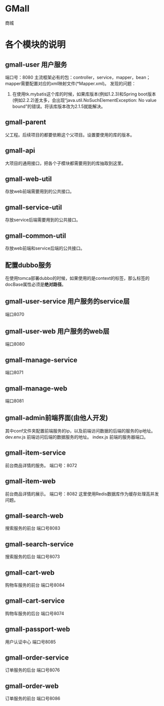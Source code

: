 # GMall
商城

# 各个模块的说明
## gmall-user 用户服务
端口号：8080
主流框架必有的包：controller，service，mapper，bean；mapper需要配置对应的xml映射文件(*Mapper.xml)。
发现的问题：
1. 在使用tk.mybatis这个库的时候，如果库版本(例如1.2.3)和Spring boot版本(例如2.2.2)差太多，会出现“java.util.NoSuchElementException: No value bound”的错误。将该库版本改为2.1.5就能解决。

## gmall-parent
父工程。后续项目的都要依赖这个父项目。设置要使用的库的版本。

## gmall-api
大项目的通用接口，把各个子模块都需要用到的库抽取到这里。

## gmall-web-util
存放web前端需要用到的公共接口。

## gmall-service-util
存放service后端需要用到的公共接口。

## gmall-common-util
存放web前端和service后端的公共接口。

## 配置dubbo服务
在使用tomca部署dubbo的时候，如果使用的是context的标签，那么标签的docBase属性必须是**绝对路径**。

## gmall-user-service 用户服务的service层
端口8070

## gmall-user-web 用户服务的web层
端口8080

## gmall-manage-service
端口8071

## gmall-manage-web
端口8081

## gmall-admin前端界面(由他人开发)
其中conf文件夹配置前端服务的ip，以及前端访问数据的后端的服务的ip地址。
dev.env.js 前端访问后端的数据服务的地址。
index.js 前端的服务器端口。

## gmall-item-service
前台商品详情的服务。
端口号：8072

## gmall-item-web
前台商品详情的展示。
端口号：8082
这里使用Redis数据库作为缓存处理高并发问题。

## gmall-search-web
搜索服务的前台
端口号8083

## gmall-search-service
搜索服务的后台
端口号8073

## gmall-cart-web
购物车服务的前台
端口号8084

## gmall-cart-service
购物车服务的后台
端口号8074

## gmall-passport-web
用户认证中心
端口号8085

## gmall-order-service
订单服务的后台
端口号8076

## gmall-order-web
订单服务的前台
端口号8086